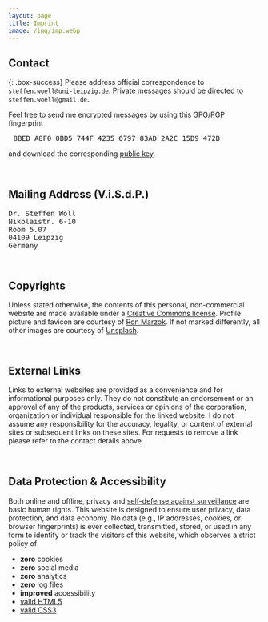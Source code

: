 ```yaml
---
layout: page
title: Imprint
image: /img/imp.webp
---
```


## Contact

{: .box-success}
Please address official correspondence to <i class="far fa-envelope" style="padding-left:5px"></i>`steffen.woell@uni-leipzig.de`. Private messages should be directed to <i class="far fa-envelope" style="padding-left:5px"></i>`steffen.woell@gmail.de`.

<div class="box-note" style="margin-bottom:60px">
Feel free to send me encrypted messages by using this GPG/PGP fingerprint <pre><i class="fas fa-fingerprint" style="padding-right:10px"></i>8BED A8F0 0BD5 744F 4235 6797 83AD 2A2C 15D9 472B</pre> and download the corresponding <a href="/doc/sw_pgp_public_key.asc" target="_blank">public key</a>.
</div>

## Mailing Address (V.i.S.d.P.)

<div class="box-note" style="margin-bottom:60px">
<pre>Dr. Steffen Wöll
Nikolaistr. 6-10
Room 5.07
04109 Leipzig
Germany</pre>
</div>

## Copyrights

<div class="box-warning" style="margin-bottom:60px">
Unless stated otherwise, the contents of this personal, non-commercial website are made available under a <a rel="license" href="https://creativecommons.org/licenses/by-nc/4.0/" title="Creative Commons" target="_blank">Creative Commons license<i class="fas fa-external-link-alt"></i></a>. Profile picture and favicon are courtesy of <a href="https://www.ronmarzok.de/" target="_blank">Ron Marzok<i class="fas fa-external-link-alt"></i></a>. If not marked differently, all other images are courtesy of <a href="https://unsplash.com/" target="_blank">Unsplash<i class="fas fa-external-link-alt"></i></a>.
</div>

## External Links

<div class="box-warning" style="margin-bottom:60px">
Links to external websites are provided as a convenience and for informational purposes only. They do not constitute an endorsement or an approval of any of the products, services or opinions of the corporation, organization or individual responsible for the linked website. I do not assume any responsibility for the accuracy, legality, or content of external sites or subsequent links on these sites. For requests to remove a link please refer to the contact details above.
</div>

## Data Protection & Accessibility

<div class="box-success" style="margin-bottom:45px">
Both online and offline, privacy and <a href="https://ssd.eff.org/" target="_blank">self-defense against surveillance<i class="fas fa-external-link-alt"></i></a> are basic human rights. This website is designed to ensure user privacy, data protection, and data economy. No data (e.g., IP addresses, cookies, or browser fingerprints) is ever collected, transmitted, stored, or used in any form to identify or track the visitors of this website, which observes a strict policy of
  <ul class="fa-ul">
    <li><span class="fa-li"><i class="far fa-lemon"></i></span><b>zero</b> cookies</li>
    <li><span class="fa-li"><i class="far fa-thumbs-down"></i></span><b>zero</b> social media</li>
    <li><span class="fa-li"><i class="fas fa-ghost"></i></span><b>zero</b> analytics</li>
    <li><span class="fa-li"><i class="far fa-file-excel"></i></span><b>zero</b> log files</li>
    <li><span class="fa-li"><i class="fas fa-eye-low-vision"></i></span><b>improved</b> accessibility</li>
    <li><span class="fa-li"><i class="fab fa-html5"></i></span><a href="https://validator.w3.org/nu/?doc=https%3A%2F%2Fsteffenwoell.github.io%2F" target="_blank">valid HTML5<i class="fas fa-external-link-alt"></i></a></li>
    <li><span class="fa-li"><i class="fab fa-css3-alt"></i></span><a href="https://jigsaw.w3.org/css-validator/validator?uri=https%3A%2F%2Fsteffenwoell.github.io" target="_blank">valid CSS3<i class="fas fa-external-link-alt"></i></a></li>
  </ul>
</div>